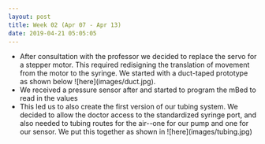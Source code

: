 ```yaml
---
layout: post
title: Week 02 (Apr 07 - Apr 13)
date: 2019-04-21 05:05:05
---
```


<ul>
  <li>After consultation with the professor we decided to replace the servo for a stepper motor. This required redisigning the translation of movement from the motor to the syringe.  We started with a duct-taped prototype as shown below ![here](images/duct.jpg).</li>
  <li>We received a pressure sensor after and started to program the mBed to read in the values</li>
  <li>This led us to also create the first version of our tubing system. We decided to allow the doctor access to the standardized syringe port, and also needed to tubing routes for the air--one for our pump and one for our sensor. We put this together as shown in ![here](images/tubing.jpg) </li>
</ul>
